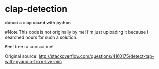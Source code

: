 # clap-detection
detect a clap sound with python

#Note
This code is not originally by me!
I'm just uploading it because I searched hours for such a solution...

Feel free to contact me!

Original source: http://stackoverflow.com/questions/4160175/detect-tap-with-pyaudio-from-live-mic

